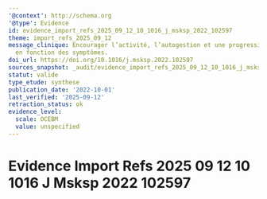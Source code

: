```yaml
---
'@context': http://schema.org
'@type': Evidence
id: evidence_import_refs_2025_09_12_10_1016_j_msksp_2022_102597
theme: import_refs_2025_09_12
message_clinique: Encourager l’activité, l’autogestion et une progression graduée
  en fonction des symptômes.
doi_url: https://doi.org/10.1016/j.msksp.2022.102597
sources_snapshot: _audit/evidence_import_refs_2025_09_12_10_1016_j_msksp_2022_102597.json
statut: valide
type_etude: synthese
publication_date: '2022-10-01'
last_verified: '2025-09-12'
retraction_status: ok
evidence_level:
  scale: OCEBM
  value: unspecified
---
```

# Evidence Import Refs 2025 09 12 10 1016 J Msksp 2022 102597

